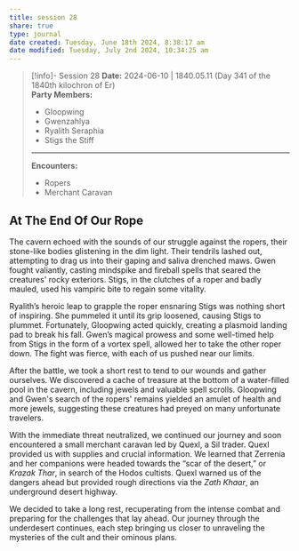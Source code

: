 ```yaml
---
title: session 28
share: true
type: journal
date created: Tuesday, June 18th 2024, 8:38:17 am
date modified: Tuesday, July 2nd 2024, 10:34:25 am
---
```


> [!info]- Session 28 **Date:** 2024-06-10 | 1840.05.11 (Day 341 of the 1840th kilochron of Er)  
>**Party Members:**
> 
> - Gloopwing
> - Gwenzahlya 
> - Ryalith Seraphia 
> - Stigs the Stiff 
> 
> ---
> 
> **Encounters:**
> 
> - Ropers
> - Merchant Caravan

## At The End Of Our Rope

The cavern echoed with the sounds of our struggle against the ropers, their stone-like bodies glistening in the dim light. Their tendrils lashed out, attempting to drag us into their gaping and saliva drenched maws. Gwen fought valiantly, casting mindspike and fireball spells that seared the creatures' rocky exteriors. Stigs, in the clutches of a roper and badly mauled, used his vampiric bite to regain some vitality.

Ryalith’s heroic leap to grapple the roper ensnaring Stigs was nothing short of inspiring. She pummeled it until its grip loosened, causing Stigs to plummet. Fortunately, Gloopwing acted quickly, creating a plasmoid landing pad to break his fall. Gwen’s magical prowess and some well-timed help from Stigs in the form of a vortex spell, allowed her to take the other roper down. The fight was fierce, with each of us pushed near our limits.

After the battle, we took a short rest to tend to our wounds and gather ourselves. We discovered a cache of treasure at the bottom of a water-filled pool in the cavern, including jewels and valuable spell scrolls. Gloopwing and Gwen's search of the ropers' remains yielded an amulet of health and more jewels, suggesting these creatures had preyed on many unfortunate travelers.

With the immediate threat neutralized, we continued our journey and soon encountered a small merchant caravan led by Quexl, a Sil trader. Quexl provided us with supplies and crucial information. We learned that Zerrenia and her companions were headed towards the “scar of the desert,” or *Krazak Thar*, in search of the Hodos cultists. Quexl warned us of the dangers ahead but provided rough directions via the *Zath Khaar*, an underground desert highway.

We decided to take a long rest, recuperating from the intense combat and preparing for the challenges that lay ahead. Our journey through the underdesert continues, each step bringing us closer to unraveling the mysteries of the cult and their ominous plans.